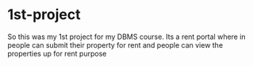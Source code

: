 # 1st-project
So this was my 1st project for my DBMS course. Its a rent portal where in people can submit their property for rent and people can view the properties up for rent purpose
